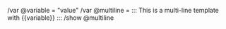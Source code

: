 /var @variable = "value"
/var @multiline = :::
This is a
multi-line template
with {{variable}}
:::
/show @multiline
